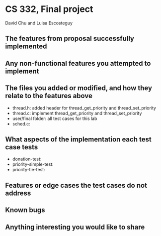 # CS 332, Final project
David Chu and Luisa Escosteguy

## The features from proposal successfully implemented


## Any non-functional features you attempted to implement

## The files you added or modified, and how they relate to the features above

- thread.h: added header for thread_get_priority and thread_set_priority
- thread.c: implement thread_get_priority and thread_set_priority
- user/final folder: all test cases for this lab
- sched.c: 

## What aspects of the implementation each test case tests

- donation-test: 
- priority-simple-test: 
- priority-tie-test:

## Features or edge cases the test cases do not address

## Known bugs


## Anything interesting you would like to share
